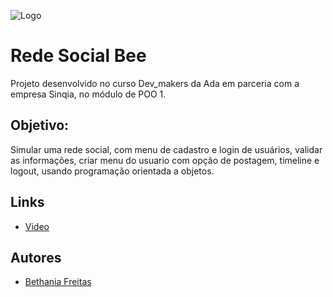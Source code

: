 
![Logo](https://ada-site-frontend.s3.sa-east-1.amazonaws.com/home/header-logo.svg)
# Rede Social Bee

Projeto desenvolvido no curso Dev_makers da Ada em parceria com a empresa Sinqia, no módulo de POO 1.


## Objetivo:

Simular uma rede social, com menu de cadastro e login de usuários, 
validar as informações, criar menu do usuario com opção de postagem, timeline e logout, usando programação orientada a objetos.




## Links

- [Video](https://www.linkedin.com/posts/bethaniafreitas_hoje-finalizei-o-projeto-do-segundo-m%C3%B3dulo-activity-7010665837439135744-ErFD?utm_source=share&utm_medium=member_desktop)
## Autores

- [Bethania Freitas](https://github.com/Bethania-Freitas)

